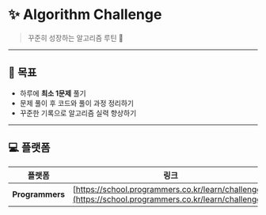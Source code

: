 # ✨ Algorithm Challenge

> 꾸준히 성장하는 알고리즘 루틴 💪  

---

## 🎯 목표
- 하루에 **최소 1문제** 풀기  
- 문제 풀이 후 코드와 풀이 과정 정리하기  
- 꾸준한 기록으로 알고리즘 실력 향상하기  

---

## 💻 플랫폼
| 플랫폼 | 링크 |
|:--:|:--:|
| **Programmers** | [https://school.programmers.co.kr/learn/challenges](https://school.programmers.co.kr/learn/challenges) |
